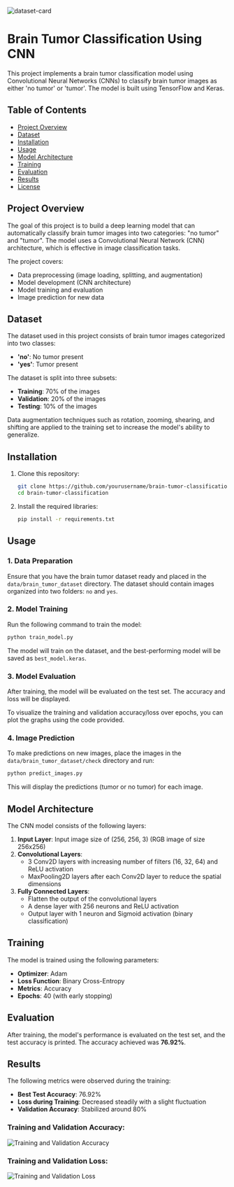 
![dataset-card](https://github.com/user-attachments/assets/f302e055-5e75-47f2-a54c-5f85ffca9dd2)


# Brain Tumor Classification Using CNN

This project implements a brain tumor classification model using Convolutional Neural Networks (CNNs) to classify brain tumor images as either 'no tumor' or 'tumor'. The model is built using TensorFlow and Keras.

## Table of Contents

- [Project Overview](#project-overview)
- [Dataset](#dataset)
- [Installation](#installation)
- [Usage](#usage)
- [Model Architecture](#model-architecture)
- [Training](#training)
- [Evaluation](#evaluation)
- [Results](#results)
- [License](#license)

## Project Overview

The goal of this project is to build a deep learning model that can automatically classify brain tumor images into two categories: "no tumor" and "tumor". The model uses a Convolutional Neural Network (CNN) architecture, which is effective in image classification tasks.

The project covers:
- Data preprocessing (image loading, splitting, and augmentation)
- Model development (CNN architecture)
- Model training and evaluation
- Image prediction for new data

## Dataset

The dataset used in this project consists of brain tumor images categorized into two classes:
- **'no'**: No tumor present
- **'yes'**: Tumor present

The dataset is split into three subsets:
- **Training**: 70% of the images
- **Validation**: 20% of the images
- **Testing**: 10% of the images

Data augmentation techniques such as rotation, zooming, shearing, and shifting are applied to the training set to increase the model's ability to generalize.

## Installation

1. Clone this repository:
   ```bash
   git clone https://github.com/yourusername/brain-tumor-classification.git
   cd brain-tumor-classification
   ```

2. Install the required libraries:
   ```bash
   pip install -r requirements.txt
   ```

## Usage

### 1. Data Preparation
Ensure that you have the brain tumor dataset ready and placed in the `data/brain_tumor_dataset` directory. The dataset should contain images organized into two folders: `no` and `yes`.

### 2. Model Training

Run the following command to train the model:

```bash
python train_model.py
```

The model will train on the dataset, and the best-performing model will be saved as `best_model.keras`.

### 3. Model Evaluation

After training, the model will be evaluated on the test set. The accuracy and loss will be displayed.

To visualize the training and validation accuracy/loss over epochs, you can plot the graphs using the code provided.

### 4. Image Prediction

To make predictions on new images, place the images in the `data/brain_tumor_dataset/check` directory and run:

```bash
python predict_images.py
```

This will display the predictions (tumor or no tumor) for each image.

## Model Architecture

The CNN model consists of the following layers:
1. **Input Layer**: Input image size of (256, 256, 3) (RGB image of size 256x256)
2. **Convolutional Layers**: 
   - 3 Conv2D layers with increasing number of filters (16, 32, 64) and ReLU activation
   - MaxPooling2D layers after each Conv2D layer to reduce the spatial dimensions
3. **Fully Connected Layers**:
   - Flatten the output of the convolutional layers
   - A dense layer with 256 neurons and ReLU activation
   - Output layer with 1 neuron and Sigmoid activation (binary classification)

## Training

The model is trained using the following parameters:
- **Optimizer**: Adam
- **Loss Function**: Binary Cross-Entropy
- **Metrics**: Accuracy
- **Epochs**: 40 (with early stopping)

## Evaluation

After training, the model's performance is evaluated on the test set, and the test accuracy is printed. The accuracy achieved was **76.92%**.

## Results

The following metrics were observed during the training:

- **Best Test Accuracy**: 76.92%
- **Loss during Training**: Decreased steadily with a slight fluctuation
- **Validation Accuracy**: Stabilized around 80%

### Training and Validation Accuracy:

![Training and Validation Accuracy](./images/training_accuracy.png)

### Training and Validation Loss:

![Training and Validation Loss](./images/training_loss.png)

